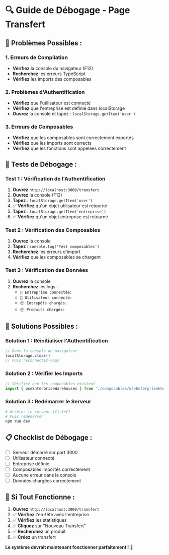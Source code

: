 # 🔍 Guide de Débogage - Page Transfert

## 🚨 **Problèmes Possibles :**

### **1. Erreurs de Compilation**
- **Vérifiez** la console du navigateur (F12)
- **Recherchez** les erreurs TypeScript
- **Vérifiez** les imports des composables

### **2. Problèmes d'Authentification**
- **Vérifiez** que l'utilisateur est connecté
- **Vérifiez** que l'entreprise est définie dans localStorage
- **Ouvrez** la console et tapez : `localStorage.getItem('user')`

### **3. Erreurs de Composables**
- **Vérifiez** que les composables sont correctement exportés
- **Vérifiez** que les imports sont corrects
- **Vérifiez** que les fonctions sont appelées correctement

## 🧪 **Tests de Débogage :**

### **Test 1 : Vérification de l'Authentification**
1. **Ouvrez** `http://localhost:3000/transfert`
2. **Ouvrez** la console (F12)
3. **Tapez** : `localStorage.getItem('user')`
4. ✅ **Vérifiez** qu'un objet utilisateur est retourné
5. **Tapez** : `localStorage.getItem('entreprise')`
6. ✅ **Vérifiez** qu'un objet entreprise est retourné

### **Test 2 : Vérification des Composables**
1. **Ouvrez** la console
2. **Tapez** : `console.log('Test composables')`
3. **Recherchez** les erreurs d'import
4. **Vérifiez** que les composables se chargent

### **Test 3 : Vérification des Données**
1. **Ouvrez** la console
2. **Recherchez** les logs :
   - `🏢 Entreprise connectée:`
   - `👤 Utilisateur connecté:`
   - `📦 Entrepôts chargés:`
   - `📦 Produits chargés:`

## 🔧 **Solutions Possibles :**

### **Solution 1 : Réinitialiser l'Authentification**
```javascript
// Dans la console du navigateur
localStorage.clear()
// Puis reconnectez-vous
```

### **Solution 2 : Vérifier les Imports**
```javascript
// Vérifiez que les composables existent
import { useEnterpriseWarehouses } from './composables/useEnterpriseWarehouses'
```

### **Solution 3 : Redémarrer le Serveur**
```bash
# Arrêter le serveur (Ctrl+C)
# Puis redémarrer
npm run dev
```

## 📋 **Checklist de Débogage :**

- [ ] Serveur démarré sur port 3000
- [ ] Utilisateur connecté
- [ ] Entreprise définie
- [ ] Composables importés correctement
- [ ] Aucune erreur dans la console
- [ ] Données chargées correctement

## 🚀 **Si Tout Fonctionne :**

1. **Ouvrez** `http://localhost:3000/transfert`
2. ✅ **Vérifiez** l'en-tête avec l'entreprise
3. ✅ **Vérifiez** les statistiques
4. ✅ **Cliquez** sur "Nouveau Transfert"
5. ✅ **Recherchez** un produit
6. ✅ **Créez** un transfert

**Le système devrait maintenant fonctionner parfaitement !** 🎉

















